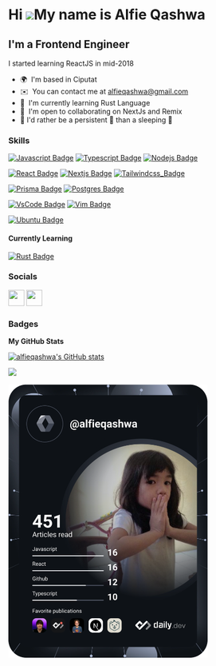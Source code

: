 Hi ![](https://user-images.githubusercontent.com/18350557/176309783-0785949b-9127-417c-8b55-ab5a4333674e.gif)My name is Alfie Qashwa
====================================================================================================================================

I'm a Frontend Engineer
------------------

I started learning ReactJS in mid-2018

* 🌍  I'm based in Ciputat
* ✉️  You can contact me at [alfieqashwa@gmail.com](mailto:alfieqashwa@gmail.com)
* 🧠  I'm currently learning Rust Language
* 🤝  I'm open to collaborating on NextJs and Remix
* 📜  I'd rather be a persistent 🐢 than a sleeping 🐇


### Skills
[![Javascript Badge](https://img.shields.io/badge/-Javascript-F0DB4F?style=for-the-badge&labelColor=0D1117&logo=javascript&logoColor=F0DB4F)](https://developer.mozilla.org/en-US/docs/Web/javascript)
[![Typescript Badge](https://img.shields.io/badge/-Typescript-007acc?style=for-the-badge&labelColor=0D1117&logo=typescript&logoColor=007acc)](https://www.typescriptlang.org/)
[![Nodejs Badge](https://img.shields.io/badge/-Nodejs-3C873A?style=for-the-badge&labelColor=0D1117&logo=node.js&logoColor=3C873A)](https://nodejs.org/en)

[![React Badge](https://img.shields.io/badge/-React-61DBFB?style=for-the-badge&labelColor=0D1117&logo=react&logoColor=61DBFB)](https://react.dev/)
[![Nextjs Badge](https://img.shields.io/badge/-Nextjs-FFFFFF?style=for-the-badge&labelColor=0D1117&logo=next.js&logoColor)](https://nextjs.org/)
[![Tailwindcss_Badge](https://img.shields.io/badge/-Tailwind-1DACBC?style=for-the-badge&labelColor=0D1117&logo=tailwindcss&logoColor)](https://tailwindcss.com/)

[![Prisma Badge](https://img.shields.io/badge/-Prisma-5A67D8?style=for-the-badge&labelColor=0D1117&logo=prisma&logoColor)](https://prisma.io/)
[![Postgres Badge](https://img.shields.io/badge/-Postgresql-2F6792?style=for-the-badge&labelColor=0D1117&logo=postgresql&logoColor)](https://www.postgresql.org/) 

[![VsCode Badge](https://img.shields.io/badge/-vscode-0065A9?style=for-the-badge&labelColor=0D1117&logo=visualstudiocode&logoColor)](https://code.visualstudio.com/) 
[![Vim Badge](https://img.shields.io/badge/-vim-CCCCCC?style=for-the-badge&labelColor=0D1117&logo=vim&logoColor)](https://www.vim.org/) 

[![Ubuntu Badge](https://img.shields.io/badge/-ubuntu-F47421?style=for-the-badge&labelColor=0D1117&logo=ubuntu&logoColor)](https://ubuntu.com/) 





#### Currently Learning
[![Rust Badge](https://img.shields.io/badge/-Rust-FEFEFE?style=for-the-badge&labelColor=0D1117&logo=rust&logoColor)](#)


### Socials

<p align="left"> <a href="https://www.github.com/alfieqashwa" target="_blank" rel="noreferrer"><img src="https://raw.githubusercontent.com/danielcranney/readme-generator/main/public/icons/socials/github-dark.svg" width="32" height="32" /></a> <a href="https://www.twitter.com/alfieqashwa" target="_blank" rel="noreferrer"><img src="https://raw.githubusercontent.com/danielcranney/readme-generator/main/public/icons/socials/twitter.svg" width="32" height="32" /></a></p>

### Badges

<b>My GitHub Stats</b>

<a href="http://www.github.com/alfieqashwa"><img src="https://github-readme-stats.vercel.app/api?username=alfieqashwa&show_icons=true&hide=&count_private=true&title_color=0891b2&text_color=ffffff&icon_color=a855f7&bg_color=1c1917&hide_border=true&show_icons=true" alt="alfieqashwa's GitHub stats" /></a>

<a href="http://www.github.com/alfieqashwa"><img src="https://github-readme-streak-stats.herokuapp.com/?user=alfieqashwa&stroke=ffffff&background=1c1917&ring=0891b2&fire=0891b2&currStreakNum=ffffff&currStreakLabel=0891b2&sideNums=ffffff&sideLabels=ffffff&dates=ffffff&hide_border=true" /></a>

<a href="https://app.daily.dev/alfieqashwa"><img src="https://github.com/alfieqashwa/alfieqashwa/blob/master/devcard.svg" width="400" alt="Alfie Qashwa's Dev Card"/></a>
